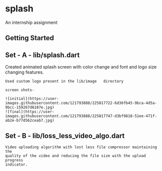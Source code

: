 # splash

An internship assignment 

## Getting Started
## Set - A - lib/splash.dart

Created animated splash screen with color change and font and logo size changing features.

    Used custom logo present in the lib/image   directory 
    
    screen shots-
    
    ![initial](https://user-images.githubusercontent.com/121793888/225817722-6d36fb45-9bca-4d5a-9bcc-159267d6187e.jpg)
    ![final](https://user-images.githubusercontent.com/121793888/225817747-d3bf9818-51ee-471f-ab2e-b77d562ceab7.jpg)

    
    
    
## Set - B - lib/loss_less_video_algo.dart
    
    Video uploading algorithm with lost less file compressor maintaining the
    quality of the video and reducing the file size with the upload progress
    indicator.
    
    
